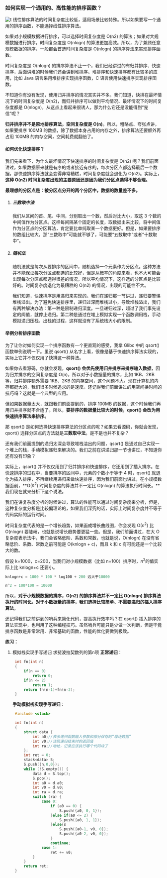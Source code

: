 ### 如何实现一个通用的、高性能的排序函数？

![t](https://static001.geekbang.org/resource/image/1f/fd/1f6ef7e0a5365d6e9d68f0ccc71755fd.jpg)
线性排序算法的时间复杂度比较低，适用场景比较特殊。所以如果要写一个通用的排序函数，不能选择线性排序算法。  
  
如果对小规模数据进行排序，可以选择时间复杂度是 O(n2) 的算法；如果对大规模数据进行排序，时间复杂度是 O(nlogn) 的算法更加高效。所以，为了兼顾任意规模数据的排序，一般都会首选时间复杂度是 O(nlogn) 的排序算法来实现排序函数。  
  
时间复杂度是 O(nlogn) 的排序算法不止一个，我们已经讲过的有归并排序、快速排序，后面讲堆的时候我们还会讲到堆排序。堆排序和快速排序都有比较多的应用，比如 Java 语言采用堆排序实现排序函数，C 语言使用快速排序实现排序函数。  
  
不知道你有没有发现，使用归并排序的情况其实并不多。我们知道，快排在最坏情况下的时间复杂度是 O(n2)，而归并排序可以做到平均情况、最坏情况下的时间复杂度都是 O(nlogn)，从这点上看起来很诱人，那为什么它还是没能得到“宠信”呢？  
  
**归并排序并不是原地排序算法，空间复杂度是 O(n)**。所以，粗略点、夸张点讲，如果要排序 100MB 的数据，除了数据本身占用的内存之外，排序算法还要额外再占用 100MB 的内存空间，空间耗费就翻倍了。  
  
#### 如何优化快速排序？
我们先来看下，为什么最坏情况下快速排序的时间复杂度是 O(n2) 呢？我们前面讲过，如果数据原来就是有序的或者接近有序的，每次分区点都选择最后一个数据，那快速排序算法就会变得非常糟糕，时间复杂度就会退化为 O(n2)。实际上，**这种 O(n2) 时间复杂度出现的主要原因还是因为我们分区点选得不够合理。**  
  
**最理想的分区点是：被分区点分开的两个分区中，数据的数量差不多。**  
  
1. ##### 三数取中法
   我们从区间的首、尾、中间，分别取出一个数，然后对比大小，取这 3 个数的中间值作为分区点。这样每间隔某个固定的长度，取数据出来比较，将中间值作为分区点的分区算法，肯定要比单纯取某一个数据更好。但是，如果要排序的数组比较大，那“三数取中”可能就不够了，可能要“五数取中”或者“十数取中”。  

2. ##### 随机法
   随机法就是每次从要排序的区间中，随机选择一个元素作为分区点。这种方法并不能保证每次分区点都选的比较好，但是从概率的角度来看，也不大可能会出现每次分区点都选得很差的情况，所以平均情况下，这样选的分区点是比较好的。时间复杂度退化为最糟糕的 O(n2) 的情况，出现的可能性不大。  


   我们知道，快速排序是用递归来实现的。我们在递归那一节讲过，递归要警惕堆栈溢出。为了避免快速排序里，递归过深而堆栈过小，导致堆栈溢出，我们有两种解决办法：第一种是限制递归深度。一旦递归过深，超过了我们事先设定的阈值，就停止递归。第二种是通过在堆上模拟实现一个函数调用栈，手动模拟递归压栈、出栈的过程，这样就没有了系统栈大小的限制。

#### 举例分析排序函数
为了让你对如何实现一个排序函数有一个更直观的感受，我拿 Glibc 中的 qsort() 函数举例说明一下。虽说 qsort() 从名字上看，很像是基于快速排序算法实现的，实际上它并不仅仅用了快排这一种算法。  
  
如果你去看源码，你就会发现，**qsort() 会优先使用归并排序来排序输入数据**，因为归并排序的空间复杂度是 O(n)，所以对于小数据量的排序，比如 1KB、2KB 等，归并排序额外需要 1KB、2KB 的内存空间，这个问题不大。现在计算机的内存都挺大的，我们很多时候追求的是速度。还记得我们前面讲过的用空间换时间的技巧吗？这就是一个典型的应用。  
  
但如果数据量太大，就跟我们前面提到的，排序 100MB 的数据，这个时候我们再用归并排序就不合适了。所以，**要排序的数据量比较大的时候，qsort() 会改为用快速排序算法来排序。**
  
那 qsort() 是如何选择快速排序算法的分区点的呢？如果去看源码，你就会发现，qsort() 选择分区点的方法就是**三数取中法**。是不是也并不复杂？  
  
还有我们前面提到的递归太深会导致堆栈溢出的问题，qsort() 是通过自己实现一个堆上的栈，手动模拟递归来解决的。我们之前在讲递归那一节也讲过，不知道你还有没有印象？  
  
实际上，qsort() 并不仅仅用到了归并排序和快速排序，它还用到了插入排序。在快速排序的过程中，当要排序的区间中，元素的个数小于等于 4 时，qsort() 就退化为插入排序，不再继续用递归来做快速排序，因为我们前面也讲过，在小规模数据面前，**O($n^2$) 时间复杂度的算法并不一定比 O(nlogn) 的算法执行时间长。**我们现在就来分析下这个说法。

我们在讲复杂度分析的时候讲过，算法的性能可以通过时间复杂度来分析，但是，这种复杂度分析是比较偏理论的，如果我们深究的话，实际上时间复杂度并不等于代码实际的运行时间。  
  
时间复杂度代表的是一个增长趋势，如果画成增长曲线图，你会发现 O($n^2$) 比 O(nlogn) 要陡峭，也就是说增长趋势要更猛一些。但是，我们前面讲过，在大 O 复杂度表示法中，我们会省略低阶、系数和常数，也就是说，O(nlogn) 在没有省略低阶、系数、常数之前可能是 O(knlogn + c)，而且 k 和 c 有可能还是一个比较大的数。   

假设 k=1000，c=200，当我们对小规模数据（比如 n=100）排序时，$n^2$的值实际上比 knlogn+c 还要小。  
```c++
knlogn+c = 1000 * 100 * log100 + 200 远大于10000

n^2 = 100*100 = 10000
```
所以，**对于小规模数据的排序，O(n2) 的排序算法并不一定比 O(nlogn) 排序算法执行的时间长。对于小数据量的排序，我们选择比较简单、不需要递归的插入排序算法**。  
  
还记得我们之前讲到的哨兵来简化代码，提高执行效率吗？在 qsort() 插入排序的算法实现中，也利用了这种编程技巧。虽然哨兵可能只是少做一次判断，但是毕竟排序函数是非常常用、非常基础的函数，性能的优化要做到极致。  
  
**练习：**
1. 模拟栈实现手写递归
   求斐波拉契数列的第n项
   **正常递归**：
   ```c++
    int fn(int n)
    {
        if(n == 0)
            return 0;
        if(n <= 2)
            return 1;
        return fn(n-1)+fn(n-2);
    }
   ```
   **手动模拟栈实现手写递归**：
   ```c++
    #include <stack>

    int fn(int n)
    {
        struct data {
            int a0;//表示递归函数输入参数和部分保存的“现场数据”
            int v0;//该层递归结束时的返回值
            int ra;//地址，记录应该执行哪个代码块了
        };
        int ret = 0;
        stack<data> S;
        S.push({n,0,0});
        while (!S.empty()) {
            data d = S.top();
            S.pop();
            int a0 = d.a0;
            int v0 = d.v0;
            int ra = d.ra;
            switch (ra) {
                case 0:
                    if (a0 == 0) {
                        S.push({a0, 0, 1});
                    }else if(a0 <= 2) {
                        S.push({a0, 1, 1});
                    }else{s
                        S.push({a0-1, v0, 0});
                        S.push({a0-2, v0, 0});
                    }
                    continue;
                case 1:
                    ret += v0;
            }
        }
        return ret;
    }
   ```


 
  

  

   